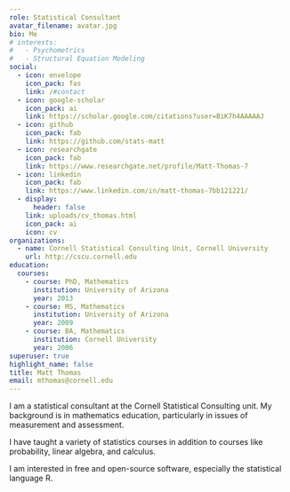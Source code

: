 ```yaml
---
role: Statistical Consultant
avatar_filename: avatar.jpg
bio: Me
# interests:
#   - Psychometrics
#   - Structural Equation Modeling
social:
  - icon: envelope
    icon_pack: fas
    link: /#contact
  - icon: google-scholar
    icon_pack: ai
    link: https://scholar.google.com/citations?user=BiK7h4AAAAAJ
  - icon: github
    icon_pack: fab
    link: https://github.com/stats-matt
  - icon: researchgate
    icon_pack: fab
    link: https://www.researchgate.net/profile/Matt-Thomas-7
  - icon: linkedin
    icon_pack: fab
    link: https://www.linkedin.com/in/matt-thomas-7bb121221/
  - display:
      header: false
    link: uploads/cv_thomas.html
    icon_pack: ai
    icon: cv
organizations:
  - name: Cornell Statistical Consulting Unit, Cornell University
    url: http://cscu.cornell.edu
education:
  courses:
    - course: PhD, Mathematics
      institution: University of Arizona
      year: 2013
    - course: MS, Mathematics
      institution: University of Arizona
      year: 2009
    - course: BA, Mathematics
      institution: Cornell University
      year: 2006
superuser: true
highlight_name: false
title: Matt Thomas
email: mthomas@cornell.edu
---
```

I am a statistical consultant at the Cornell Statistical Consulting unit. My background is in mathematics education, particularly in issues of measurement and assessment.

I have taught a variety of statistics courses in addition to courses like probability, linear algebra, and calculus.

I am interested in free and open-source software, especially the statistical language R.

<!-- My official department website is [here](https://www.ithaca.edu/faculty/mthomas7). -->

<!-- {{< icon name="download" pack="fas" >}} Download my {{< staticref "uploads/cv_thomas.pdf" "newtab" >}}CV{{< /staticref >}}.
-->